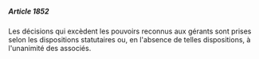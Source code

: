 ##### Article 1852

Les décisions qui excèdent les pouvoirs reconnus aux gérants sont prises selon les dispositions statutaires ou, en l'absence de telles dispositions, à l'unanimité des associés.

